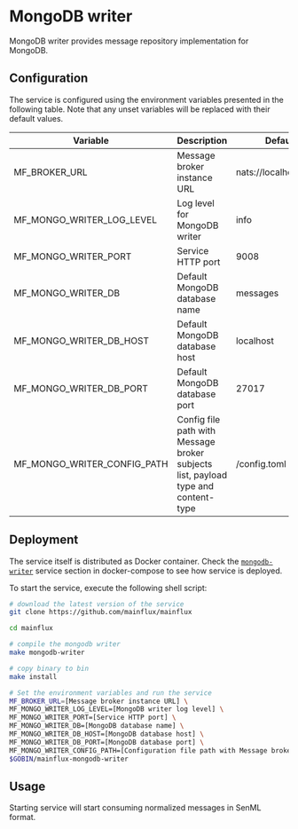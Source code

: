 # MongoDB writer

MongoDB writer provides message repository implementation for MongoDB.

## Configuration

The service is configured using the environment variables presented in the
following table. Note that any unset variables will be replaced with their
default values.

| Variable                     | Description                                                                       | Default                |
| ---------------------------- | --------------------------------------------------------------------------------- | ---------------------- |
| MF_BROKER_URL                | Message broker instance URL                                                       | nats://localhost:4222  |
| MF_MONGO_WRITER_LOG_LEVEL    | Log level for MongoDB writer                                                      | info                  |
| MF_MONGO_WRITER_PORT         | Service HTTP port                                                                 | 9008                   |
| MF_MONGO_WRITER_DB           | Default MongoDB database name                                                     | messages               |
| MF_MONGO_WRITER_DB_HOST      | Default MongoDB database host                                                     | localhost              |
| MF_MONGO_WRITER_DB_PORT      | Default MongoDB database port                                                     | 27017                  |
| MF_MONGO_WRITER_CONFIG_PATH  | Config file path with Message broker subjects list, payload type and content-type | /config.toml           |

## Deployment

The service itself is distributed as Docker container. Check the [`mongodb-writer`](https://github.com/mainflux/mainflux/blob/master/docker/addons/mongodb-writer/docker-compose.yml#L36-L55) service section in docker-compose to see how service is deployed.

To start the service, execute the following shell script:

```bash
# download the latest version of the service
git clone https://github.com/mainflux/mainflux

cd mainflux

# compile the mongodb writer
make mongodb-writer

# copy binary to bin
make install

# Set the environment variables and run the service
MF_BROKER_URL=[Message broker instance URL] \
MF_MONGO_WRITER_LOG_LEVEL=[MongoDB writer log level] \
MF_MONGO_WRITER_PORT=[Service HTTP port] \
MF_MONGO_WRITER_DB=[MongoDB database name] \
MF_MONGO_WRITER_DB_HOST=[MongoDB database host] \
MF_MONGO_WRITER_DB_PORT=[MongoDB database port] \
MF_MONGO_WRITER_CONFIG_PATH=[Configuration file path with Message broker subjects list] \
$GOBIN/mainflux-mongodb-writer
```

## Usage

Starting service will start consuming normalized messages in SenML format.
